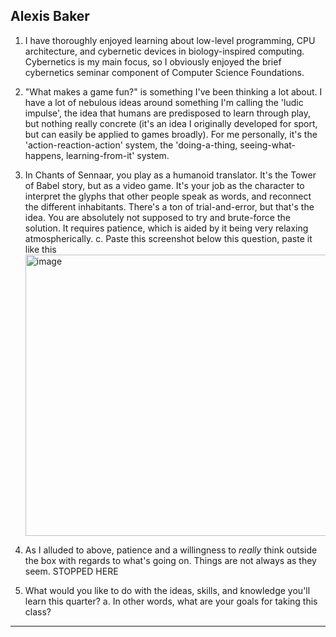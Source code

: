 ## Alexis Baker

1. I have thoroughly enjoyed learning about low-level programming, CPU architecture, and cybernetic devices in biology-inspired computing.
   Cybernetics is my main focus, so I obviously enjoyed the brief cybernetics seminar component of Computer Science Foundations.
2. "What makes a game fun?" is something I've been thinking a lot about. I have a lot of nebulous ideas around something I'm calling the
   'ludic impulse', the idea that humans are predisposed to learn through play, but nothing really concrete (it's an idea I originally
   developed for sport, but can easily be applied to games broadly). For me personally, it's the 'action-reaction-action' system, the
   'doing-a-thing, seeing-what-happens, learning-from-it' system.
3. In Chants of Sennaar, you play as a humanoid translator. It's the Tower of Babel story, but as a video game. It's your job as the character
   to interpret the glyphs that other people speak as words, and reconnect the different inhabitants. There's a ton of trial-and-error,
   but that's the idea. You are absolutely not supposed to try and brute-force the solution. It requires patience, which is aided by it being
   very relaxing atmospherically.
   c. Paste this screenshot below this question, paste it like this
   <img width="800" height="450" alt="image" src="[https://github.com/user-attachments/assets/fea40739-7c7d-4c4d-bf57-a77154fe8842](https://i0.wp.com/intoindiegames.com/wp-content/uploads/Chants_Of_Sennaar_2023-09-07_16-48-16.jpg?resize=800%2C450&ssl=1)" />

4. As I alluded to above, patience and a willingness to *really* think outside the box with regards to what's going on. Things are not
   always as they seem.
   STOPPED HERE
6. What would you like to do with the ideas, skills, and knowledge you'll learn this quarter?
   a. In other words, what are your goals for taking this class?

<hr/>
